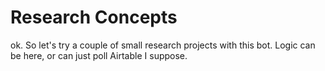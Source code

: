 # Research Concepts

ok. So let's try a couple of small research projects with this bot. Logic can be here, or can just poll Airtable I suppose.